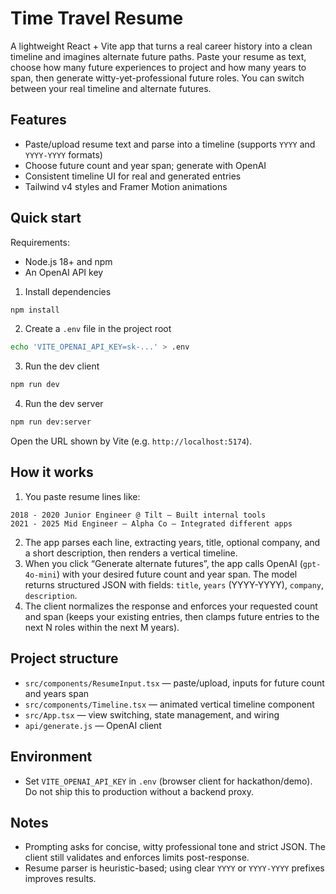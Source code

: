 # Time Travel Resume

A lightweight React + Vite app that turns a real career history into a clean timeline and imagines alternate future paths. Paste your resume as text, choose how many future experiences to project and how many years to span, then generate witty-yet-professional future roles. You can switch between your real timeline and alternate futures.

## Features

- Paste/upload resume text and parse into a timeline (supports `YYYY` and `YYYY-YYYY` formats)
- Choose future count and year span; generate with OpenAI
- Consistent timeline UI for real and generated entries
- Tailwind v4 styles and Framer Motion animations

## Quick start

Requirements:
- Node.js 18+ and npm
- An OpenAI API key

1) Install dependencies
```bash
npm install
```

2) Create a `.env` file in the project root
```bash
echo 'VITE_OPENAI_API_KEY=sk-...' > .env
```

3) Run the dev client
```bash
npm run dev
```

4) Run the dev server
```bash
npm run dev:server
```

Open the URL shown by Vite (e.g. `http://localhost:5174`).

## How it works

1) You paste resume lines like:
```
2018 - 2020 Junior Engineer @ Tilt – Built internal tools
2021 - 2025 Mid Engineer – Alpha Co – Integrated different apps
```
2) The app parses each line, extracting years, title, optional company, and a short description, then renders a vertical timeline.
3) When you click “Generate alternate futures”, the app calls OpenAI (`gpt-4o-mini`) with your desired future count and year span. The model returns structured JSON with fields: `title`, `years` (YYYY-YYYY), `company`, `description`.
4) The client normalizes the response and enforces your requested count and span (keeps your existing entries, then clamps future entries to the next N roles within the next M years).

## Project structure

- `src/components/ResumeInput.tsx` — paste/upload, inputs for future count and years span
- `src/components/Timeline.tsx` — animated vertical timeline component
- `src/App.tsx` — view switching, state management, and wiring
- `api/generate.js` — OpenAI client

## Environment

- Set `VITE_OPENAI_API_KEY` in `.env` (browser client for hackathon/demo). Do not ship this to production without a backend proxy.

## Notes

- Prompting asks for concise, witty professional tone and strict JSON. The client still validates and enforces limits post-response.
- Resume parser is heuristic-based; using clear `YYYY` or `YYYY-YYYY` prefixes improves results.

